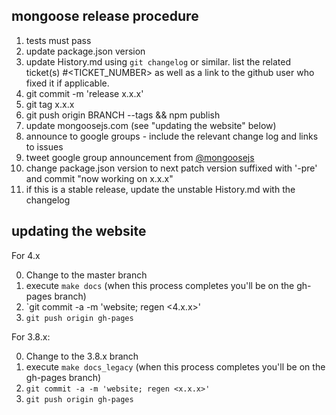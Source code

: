 ## mongoose release procedure

1.  tests must pass
2.  update package.json version
3.  update History.md using `git changelog` or similar. list the related ticket(s) #<TICKET_NUMBER> as well as a link to the github user who fixed it if applicable.
4.  git commit -m 'release x.x.x'
5.  git tag x.x.x
6.  git push origin BRANCH --tags && npm publish
7.  update mongoosejs.com (see "updating the website" below)
8.  announce to google groups - include the relevant change log and links to issues
9.  tweet google group announcement from [@mongoosejs](https://twitter.com/mongoosejs)
10. change package.json version to next patch version suffixed with '-pre' and commit "now working on x.x.x"
11. if this is a stable release, update the unstable History.md with the changelog

## updating the website

For 4.x

0. Change to the master branch
1. execute `make docs` (when this process completes you'll be on the gh-pages branch)
2. `git commit -a -m 'website; regen <4.x.x>'
3. `git push origin gh-pages`

For 3.8.x:

0. Change to the 3.8.x branch
1. execute `make docs_legacy` (when this process completes you'll be on the gh-pages branch)
2. `git commit -a -m 'website; regen <x.x.x>'`
3. `git push origin gh-pages`
